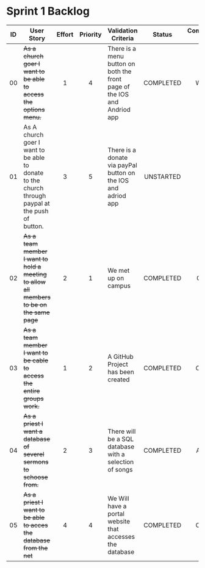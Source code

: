 # Sprint 1 Backlog
| ID |User Story|Effort|Priority|Validation Criteria|Status| Compeleted By |
|:---:|---|:---:|:---:|---|:---:|:---:|
00|~~As a church goer I want to be able to access the options menu.~~| 1 | 4 | There is a menu button on both the front page of the IOS and Andriod app | COMPLETED | Wanda |
01|As A church goer I want to be able to donate to the church through paypal at the push of button.| 3 | 5 | There is a donate via payPal button on the IOS and adriod app | UNSTARTED |  |
02|~~As a team member I want to hold a meeting to allow all members to be on the same page~~| 2 | 1 | We met up on campus | COMPLETED | Group | 
03|~~As a team member I want to be cable to access the entire groups work.~~| 1 | 2 | A GitHub Project has been created | COMPLETED | Callum |
04|~~As a priest I want a database of severel sermons to schoose from.~~| 2 | 3 | There will be a SQL database with a selection of songs | COMPLETED | Adrian |
05|~~As a priest I want to be able to acces the database from the net~~| 4 | 4 | We Will have a portal website that accesses the database | COMPLETED | Callum |
